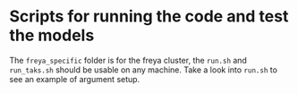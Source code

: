 # Scripts for running the code and test the models

The `freya_specific` folder is for the freya cluster, the `run.sh` and `run_taks.sh` should be usable on any machine. Take a look into `run.sh` to see an example of argument setup.
